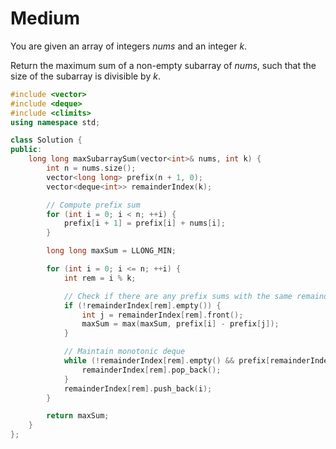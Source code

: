 # Medium

You are given an array of integers $nums$ and an integer $k$.

Return the maximum sum of a non-empty subarray of $nums$, such that the size of the subarray is divisible by $k$.

```cpp
#include <vector>
#include <deque>
#include <climits>
using namespace std;

class Solution {
public:
    long long maxSubarraySum(vector<int>& nums, int k) {
        int n = nums.size();
        vector<long long> prefix(n + 1, 0);
        vector<deque<int>> remainderIndex(k);

        // Compute prefix sum
        for (int i = 0; i < n; ++i) {
            prefix[i + 1] = prefix[i] + nums[i];
        }

        long long maxSum = LLONG_MIN;

        for (int i = 0; i <= n; ++i) {
            int rem = i % k;

            // Check if there are any prefix sums with the same remainder
            if (!remainderIndex[rem].empty()) {
                int j = remainderIndex[rem].front();
                maxSum = max(maxSum, prefix[i] - prefix[j]);
            }

            // Maintain monotonic deque
            while (!remainderIndex[rem].empty() && prefix[remainderIndex[rem].back()] >= prefix[i]) {
                remainderIndex[rem].pop_back();
            }
            remainderIndex[rem].push_back(i);
        }

        return maxSum;
    }
};
```
